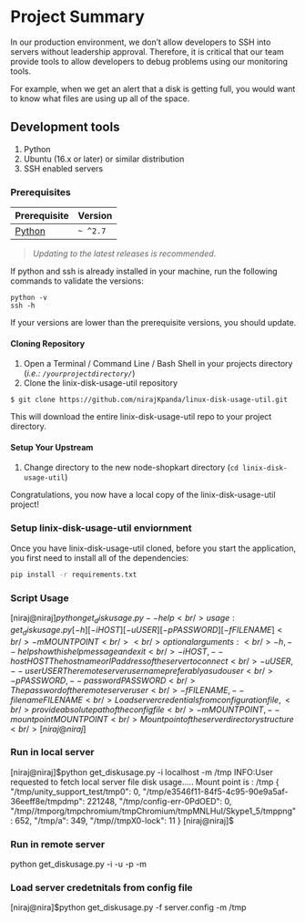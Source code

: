 # Project Summary

In our production environment, we don’t allow developers to SSH into servers without leadership approval. Therefore, it is critical that our team provide tools to allow developers to debug problems using our monitoring tools.

For example, when we get an alert that a disk is getting full, you would want to know what files are using up all of the space.


## Development tools

1. Python
2. Ubuntu (16.x or later) or similar distribution
3. SSH enabled servers

### Prerequisites

| Prerequisite                                | Version |
| ------------------------------------------- | ------- |
| [Python](http://www.mongodb.org/downloads) | `~ ^2.7`  |

> _Updating to the latest releases is recommended_.

If python and ssh is already installed in your machine, run the following commands to validate the versions:

```shell
python -v
ssh -h
```

If your versions are lower than the prerequisite versions, you should update.

#### Cloning Repository

1. Open a Terminal / Command Line / Bash Shell in your projects directory (_i.e.: `/yourprojectdirectory/`_)
2. Clone the linix-disk-usage-util repository

```shell
$ git clone https://github.com/nirajKpanda/linux-disk-usage-util.git
```

This will download the entire linix-disk-usage-util repo to your project directory.

#### Setup Your Upstream

1. Change directory to the new node-shopkart directory (`cd linix-disk-usage-util`)

Congratulations, you now have a local copy of the linix-disk-usage-util project!


### Setup linix-disk-usage-util enviornment
Once you have linix-disk-usage-util cloned, before you start the application, you first need to install all of the dependencies:

```bash
pip install -r requirements.txt
```

### Script Usage

[niraj@niraj]$python get_diskusage.py --help<br />
usage: get_diskusage.py [-h] [-i HOST] [-u USER] [-p PASSWORD] [-f FILENAME]<br />
                        -m MOUNTPOINT<br />
<br />
optional arguments:<br />
  -h, --help            show this help message and exit<br />
  -i HOST, --host HOST  The hostname or IP address of the server to connect<br />
  -u USER, --user USER  The remote server username preferably a sudo user<br />
  -p PASSWORD, --password PASSWORD<br />
                        The password of the remote server user<br />
  -f FILENAME, --filename FILENAME<br />
                        Load server credentials from configuration file,<br />
                        provide absolute path of the config file<br />
  -m MOUNTPOINT, --mountpoint MOUNTPOINT<br />
                        Mount point of the server directory structure<br />
[niraj@niraj]$<br />

### Run in local server

[niraj@niraj]$python get_diskusage.py -i localhost -m /tmp
INFO:User requested to fetch local server file disk usage.....
Mount point is : /tmp
{
    "/tmp/unity_support_test/tmp0": 0, 
    "/tmp/e3546f11-84f5-4c95-90e9a5af-36eeff8e/tmpdmp": 221248, 
    "/tmp/config-err-0PdOED": 0, 
    "/tmp//tmporg/tmpchromium/tmpChromium/tmpMNLHuI/Skype1_5/tmppng": 652, 
    "/tmp/a": 349, 
    "/tmp//tmpX0-lock": 11
}
[niraj@niraj]$

### Run in remote server
python get_diskusage.py -i <ip-address> -u <username> -p <password> -m <mountpoint>


### Load server credetnitals from config file
[niraj@nira]$python get_diskusage.py -f server.config -m /tmp


